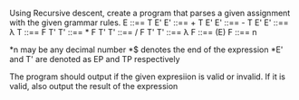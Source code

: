 Using Recursive descent, create a program that parses a given assignment with the given grammar rules.
E ::== T E'
E' ::== + T E'
E' ::== - T E'
E' ::== λ
T ::== F T'
T' ::== * F T'
T' ::== / F T'
T' ::== λ
F ::== (E)
F ::== n

*n may be any decimal number
*$ denotes the end of the expression
*E' and T' are denoted as EP and TP respectively

The program should output if the given expresiion is valid or invalid. If it is valid, also output the result of the expression
